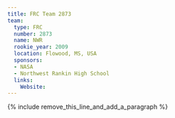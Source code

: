 ```yaml
---
title: FRC Team 2873
team:
  type: FRC
  number: 2873
  name: NWR
  rookie_year: 2009
  location: Flowood, MS, USA
  sponsors:
  - NASA
  - Northwest Rankin High School
  links:
    Website:
---
```


{% include remove_this_line_and_add_a_paragraph %}